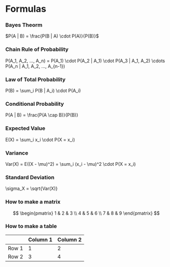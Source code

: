 # Formulas

### Bayes Theorm
$P(A | B) = \frac{P(B | A) \cdot P(A)}{P(B)}$

### Chain Rule of Probability
P(A_1, A_2, ..., A_n) = P(A_1) \cdot P(A_2 | A_1) \cdot P(A_3 | A_1, A_2) \cdots P(A_n | A_1, A_2, ..., A_{n-1})

### Law of Total Probability
P(B) = \sum_i P(B | A_i) \cdot P(A_i)

### Conditional Probability
P(A | B) = \frac{P(A \cap B)}{P(B)}

### Expected Value
E(X) = \sum_i x_i \cdot P(X = x_i)

### Variance
Var(X) = E((X - \mu)^2) = \sum_i (x_i - \mu)^2 \cdot P(X = x_i)

### Standard Deviation
\sigma_X = \sqrt{Var(X)}

### How to make a matrix
$$
\begin{pmatrix}
1 & 2 & 3 \\
4 & 5 & 6 \\
7 & 8 & 9
\end{pmatrix}
$$

### How to make a table
|   | Column 1 | Column 2 |
|---|----------|----------|
| Row 1 | 1 | 2 |
| Row 2 | 3 | 4 |
